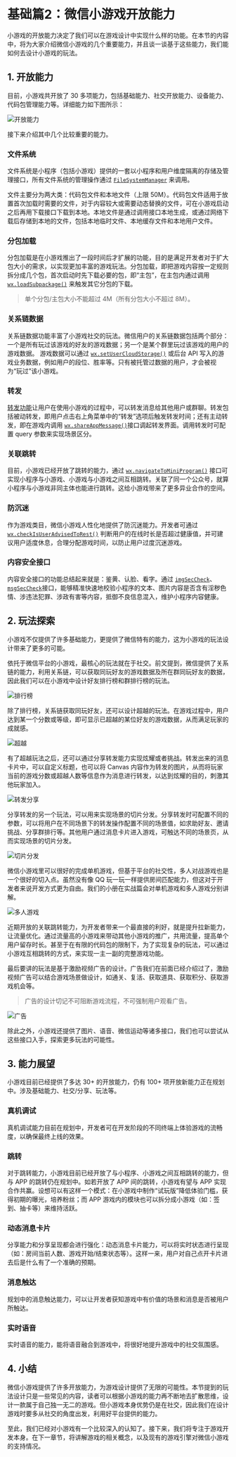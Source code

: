 # 基础篇2：微信小游戏开放能力

小游戏的开放能力决定了我们可以在游戏设计中实现什么样的功能。在本节的内容中，将为大家介绍微信小游戏的几个重要能力，并且谈一谈基于这些能力，我们能如何去设计小游戏的玩法。

## 1\. 开放能力

目前，小游戏共开放了 30 多项能力，包括基础能力、社交开放能力、设备能力、代码包管理能力等。详细能力如下图所示：

![开放能力](//images.weserv.nl/?url=user-gold-cdn.xitu.io/2018/9/13/165d34527647ad4a?w=1000&h=600&f=png&s=108535)

接下来介绍其中几个比较重要的能力。

### 文件系统

文件系统是小程序（包括小游戏）提供的一套以小程序和用户维度隔离的存储及管理接口，所有文件系统的管理操作通过 [`FileSystemManager`](https://developers.weixin.qq.com/minigame/dev/document/file/FileSystemManager.html) 来调用。

文件主要分为两大类：代码包文件和本地文件（上限 50M）。代码包文件适用于放置首次加载时需要的文件，对于内容较大或需要动态替换的文件，可在小游戏启动之后再用下载接口下载到本地。本地文件是通过调用接口本地生成，或通过网络下载后存储到本地的文件，包括本地临时文件、本地缓存文件和本地用户文件。

### 分包加载

分包加载是在小游戏推出了一段时间后才扩展的功能，目的是满足开发者对于扩大包大小的需求，以实现更加丰富的游戏玩法。分包加载，即把游戏内容按一定规则拆分成几个包，首次启动时先下载必要的包，即“主包”，在主包内通过调用 [`wx.loadSubpackage()`](https://developers.weixin.qq.com/minigame/dev/document/subpackages/wx.loadSubpackage.html) 来触发其它分包的下载。

> 单个分包/主包大小不能超过 4M（所有分包大小不超过 8M）。

### 关系链数据

关系链数据功能丰富了小游戏社交的玩法。微信用户的关系链数据包括两个部分：一个是所有玩过该游戏的好友的游戏数据；另一个是某个群里玩过该游戏的用户的游戏数据。 游戏数据可以通过 [`wx.setUserCloudStorage()`](https://developers.weixin.qq.com/minigame/dev/document/open-api/data/wx.setUserCloudStorage.html) 或后台 API 写入的游戏业务数据，例如用户的段位、胜率等。只有被托管过数据的用户，才会被视为“玩过”该小游戏。

### 转发

[转发功能](https://developers.weixin.qq.com/minigame/dev/tutorial/open-ability/share.html)让用户在使用小游戏的过程中，可以转发消息给其他用户或群聊。转发包括被动转发，即用户点击右上角菜单中的“转发”选项后触发转发时间；还有主动转发，即在游戏内调用 [`wx.shareAppMessage()`](https://developers.weixin.qq.com/minigame/dev/document/share/wx.shareAppMessage.html)接口调起转发界面。调用转发时可配置 query 参数来实现场景区分。

### 关联跳转

目前，小游戏已经开放了跳转的能力，通过 [`wx.navigateToMiniProgram()`](https://developers.weixin.qq.com/minigame/dev/api/open-api/miniprogram-navigate/wx.navigateToMiniProgram.html) 接口可实现小程序与小游戏、小游戏与小游戏之间互相跳转。关联了同一个公众号，就算小程序与小游戏非同主体也能进行跳转。这给小游戏带来了更多异业合作的空间。

### 防沉迷

作为游戏类目，微信小游戏人性化地提供了防沉迷能力。开发者可通过 [`wx.checkIsUserAdvisedToRest()`](https://developers.weixin.qq.com/minigame/dev/document/open-api/anti-addiction/wx.checkIsUserAdvisedToRest.html) 判断用户的在线时长是否超过健康值，并可建议用户适度休息，合理分配游戏时间，以防止用户过度沉迷游戏。

### 内容安全接口

内容安全接口的功能总结起来就是：鉴黄、认脸、看字。通过 [`imgSecCheck`](https://developers.weixin.qq.com/minigame/dev/document/open-api/sec-check/imgSecCheck.html)、[`msgSecCheck`](https://developers.weixin.qq.com/minigame/dev/document/open-api/sec-check/msgSecCheck.html)接口，能够精准快速地校验小程序的文本、图片内容是否含有淫秽色情、涉违法犯罪、涉政有害等内容，抵御不良信息混入，维护小程序内容健康。

## 2\. 玩法探索

小游戏不仅提供了许多基础能力，更提供了微信特有的能力，这为小游戏的玩法设计带来了更多的可能。

依托于微信平台的小游戏，最核心的玩法就在于社交。前文提到，微信提供了关系链的能力，利用关系链，可以获取同玩好友的游戏数据及所在群同玩好友的数据，因此我们可以在小游戏中设计好友排行榜和群排行榜的玩法。

![排行榜](//images.weserv.nl/?url=user-gold-cdn.xitu.io/2018/9/13/165d345276a413c3?w=1000&h=600&f=png&s=150579)

除了排行榜，关系链获取同玩好友，还可以设计超越的玩法。在游戏过程中，用户达到某一个分数或等级，即可显示已超越的某位好友的游戏数据，从而满足玩家的成就感。

![超越](//images.weserv.nl/?url=user-gold-cdn.xitu.io/2018/9/13/165d3452769b4f64?w=1000&h=600&f=png&s=201270)

有了超越玩法之后，还可以通过分享转发能力实现炫耀或者挑战。转发出来的消息卡片中，可以自定义标题，也可以将 Canvas 内容作为转发的图片，从而将玩家当前的游戏分数或超越人数等信息作为消息进行转发，以达到炫耀的目的，刺激其他玩家加入。

![转发分享](//images.weserv.nl/?url=user-gold-cdn.xitu.io/2018/9/13/165d345276917ba9?w=1000&h=600&f=png&s=103449)

分享转发的另一个玩法，可以用来实现场景的切片分发。分享转发时可配置不同的参数，可以将用户在不同场景下的转发操作配置不同的场景值，如求助好友、邀请挑战、分享群排行等。其他用户通过消息卡片进入游戏，可触达不同的场景页，从而实现场景的切片分发。

![切片分发](//images.weserv.nl/?url=user-gold-cdn.xitu.io/2018/9/13/165d3452768c793b?w=1000&h=1000&f=png&s=260857)

微信小游戏里可以很好的完成单机游戏，但基于平台的社交性，多人对战游戏也是一个很好的切入点。虽然没有像 QQ 玩一玩一样提供房间匹配能力，但这对于开发者来说开发方式更为自由。我们的小册在实战篇会对单机游戏和多人游戏分别讲解。

![多人游戏](//images.weserv.nl/?url=user-gold-cdn.xitu.io/2018/9/13/165d34527b380026?w=1000&h=600&f=png&s=146860)

近期开放的关联跳转能力，为开发者带来一个最直接的利好，就是提升拉新能力，让流量优化。通过流量高的小游戏来带动其他小游戏的推广，共用流量，提高单个用户留存时长。甚至于在有限的代码包的限制下，为了实现复杂的玩法，可以通过小游戏互相跳转的方式，来实现一主一副的完整游戏功能。

最后要讲的玩法是基于激励视频广告的设计。广告我们在前面已经介绍过了，激励视频广告可以结合游戏场景做设计，如通关、复活、获取道具、获取积分、获取游戏机会等。

> 广告的设计切记不可阻断游戏流程，不可强制用户观看广告。

![广告](//images.weserv.nl/?url=user-gold-cdn.xitu.io/2018/9/13/165d3453194e7a4b?w=1000&h=600&f=png&s=184837)

除此之外，小游戏还提供了图片、语音、微信运动等诸多接口，我们也可以尝试从这些接口入手，探索更多玩法的可能性。

## 3\. 能力展望

小游戏目前已经提供了多达 30+ 的开放能力，仍有 100+ 项开放新能力正在规划中。涉及基础能力、社交/分享、玩法等。

### 真机调试

真机调试能力目前在规划中，开发者可在开发阶段的不同终端上体验游戏的流畅度，以确保最终上线的效果。

### 跳转

对于跳转能力，小游戏目前已经开放了与小程序、小游戏之间互相跳转的能力，但与 APP 的跳转仍在规划中。如若开放了 APP 间的跳转，小游戏有望与 APP 实现合作共赢。设想可以有这样一个模式：在小游戏中制作“试玩版”降低体验门槛，获得初期的曝光，培养粉丝；而 APP 游戏内的模块也可以拆分成小游戏（如：签到、抽卡等）来维持活跃。

### 动态消息卡片

分享能力和分享呈现都会进行强化：动态消息卡片能力，可以将实时状态进行呈现（如：房间当前人数、游戏开始/结束状态等）。这样一来，用户对自己点开卡片进去后是什么有了一个准确的预期。

### 消息触达

规划中的消息触达能力，可以让开发者获知游戏中有价值的场景和消息是否被用户所触达。

### 实时语音

实时语音的能力，能将语音融合到游戏中，将很好地提升游戏中的社交氛围感。

## 4\. 小结

微信小游戏提供了许多开放能力，为游戏设计提供了无限的可能性。本节提到的玩法设计只是一些常见的内容，读者可以根据小游戏的能力再不断地去扩散思维，设计一款属于自己独一无二的游戏。但小游戏本身优势仍是在社交，因此我们在设计游戏时要多从社交的角度出发，利用好平台提供的能力。

至此，我们已经对小游戏有一个比较深入的认知了。接下来，我们将专注于游戏开发本身。在下一章节，将讲解游戏的相关概念，以及现有的游戏引擎对微信小游戏的支持情况。